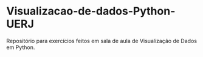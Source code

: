 # Visualizacao-de-dados-Python-UERJ
 Repositório para exercícios feitos em sala de aula de Visualização de Dados em Python.
